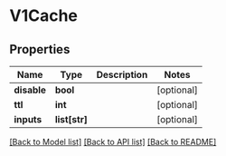 # V1Cache

## Properties
Name | Type | Description | Notes
------------ | ------------- | ------------- | -------------
**disable** | **bool** |  | [optional] 
**ttl** | **int** |  | [optional] 
**inputs** | **list[str]** |  | [optional] 

[[Back to Model list]](../README.md#documentation-for-models) [[Back to API list]](../README.md#documentation-for-api-endpoints) [[Back to README]](../README.md)


